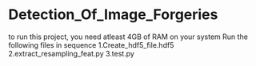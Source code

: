 # Detection_Of_Image_Forgeries

to run this project,
you need atleast 4GB of RAM on your system
Run the following files in sequence
1.Create_hdf5_file.hdf5
2.extract_resampling_feat.py
3.test.py

